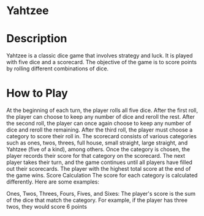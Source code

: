 # Yahtzee

# Description
Yahtzee is a classic dice game that involves strategy and luck. It is played with five dice and a scorecard. The objective of the game is to score points by rolling different combinations of dice.

# How to Play
At the beginning of each turn, the player rolls all five dice.
After the first roll, the player can choose to keep any number of dice and reroll the rest.
After the second roll, the player can once again choose to keep any number of dice and reroll the remaining.
After the third roll, the player must choose a category to score their roll in. The scorecard consists of various categories such as ones, twos, threes, full house, small straight, large straight, and Yahtzee (five of a kind), among others.
Once the category is chosen, the player records their score for that category on the scorecard.
The next player takes their turn, and the game continues until all players have filled out their scorecards.
The player with the highest total score at the end of the game wins.
Score Calculation
The score for each category is calculated differently. Here are some examples:

Ones, Twos, Threes, Fours, Fives, and Sixes: The player's score is the sum of the dice that match the category. For example, if the player has three twos, they would score 6 points
